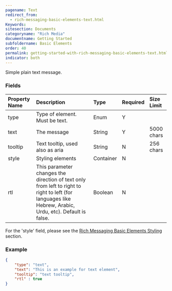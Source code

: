 ```yaml
---
pagename: Text
redirect_from:
  - rich-messaging-basic-elements-text.html
Keywords:
sitesection: Documents
categoryname: "Rich Media"
documentname: Getting Started
subfoldername: Basic Elements
order: 40
permalink: getting-started-with-rich-messaging-basic-elements-text.html
indicator: both
---
```


Simple plain text message.

### Fields

| Property Name | Description | Type | Required | Size Limit |
| :--- | :--- | :--- | :--- | :--- |
| type | Type of element. Must be text. | Enum | Y | |
| text | The message | String | Y | 5000 chars |
| tooltip | Text tooltip, used also as aria | String | N | 256 chars |
| style | Styling elements  | Container | N | |
| rtl | This parameter changes the direction of text only from left to right to right to left (for languages like Hebrew, Arabic, Urdu, etc). Default is false. | Boolean | N | |

For the 'style' field, please see the [Rich Messaging Basic Elements Styling](rich-messaging-styling.html) section.

### Example

```json
{
	"type": "text",
	"text": "This is an example for text element",
	"tooltip": "text tooltip",
	"rtl" : true
}
```
